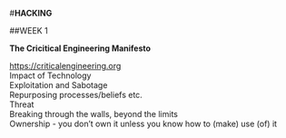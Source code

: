 #**HACKING**

##WEEK 1

**The Cricitical Engineering Manifesto**

https://criticalengineering.org
<br>Impact of Technology
<br>Exploitation and Sabotage
<br>Repurposing processes/beliefs etc.
<br>Threat
<br>Breaking through the walls, beyond the limits
<br>Ownership - you don’t own it unless you know how to (make) use (of) it



